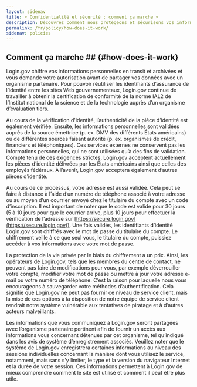 ```yaml
---
layout: sidenav
title: « Confidentialité et sécurité : comment ça marche »
description: Découvrez comment nous protégeons et sécurisons vos informations personnelles.
permalink: /fr/policy/how-does-it-work/
sidenav: policies
---
```

## Comment ça marche ## {#how-does-it-work}

Login.gov chiffre vos informations personnelles en transit et archivées et vous demande votre autorisation avant de partager vos données avec un organisme partenaire. Pour pouvoir réutiliser les identifiants d’assurance de l’identité entre les sites Web gouvernementaux, Login.gov continue de travailler à obtenir la certification de conformité de la norme IAL2 de l’Institut national de la science et de la technologie auprès d’un organisme d’évaluation tiers.

Au cours de la vérification d'identité, l’authenticité de la pièce d’identité est également vérifiée. Ensuite, les informations personnelles sont validées auprès de la source émettrice (p. ex. DMV des différents États américains) ou de différentes sources faisant autorité (p. ex. organismes de crédit, financiers et téléphoniques). Ces services externes ne conservent pas les informations personnelles, qui ne sont utilisées qu’à des fins de validation. Compte tenu de ces exigences strictes, Login.gov acceptent actuellement les pièces d’identité délivrées par les États américains ainsi que celles des employés fédéraux. À l’avenir, Login.gov acceptera également d’autres pièces d’identité.

Au cours de ce processus, votre adresse est aussi validée. Cela peut se faire à distance à l’aide d’un numéro de téléphone associé à votre adresse ou au moyen d’un courrier envoyé chez le titulaire du compte avec un code d’inscription. Il est important de noter que le code est valide pour 30 jours (5 à 10 jours pour que le courrier arrive, plus 10 jours pour effectuer la vérification de l’adresse sur [https://secure.login.gov](https://secure.login.gov)). Une fois validés, les identifiants d’identité Login.gov sont chiffrés avec le mot de passe du titulaire du compte. Le chiffrement veille à ce que seul vous, le titulaire du compte, puissiez accéder à vos informations avec votre mot de passe.

La protection de la vie privée par le biais du chiffrement a un prix. Ainsi, les opérateurs de Login.gov, tels que les membres du centre de contact, ne peuvent pas faire de modifications pour vous, par exemple déverrouiller votre compte, modifier votre mot de passe ou mettre à jour votre adresse e-mail ou votre numéro de téléphone. C’est la raison pour laquelle nous vous encourageons à sauvegarder votre méthodes d’authentification. Cela signifie que Login.gov ne peut pas fournir ce niveau de service client, mais la mise de ces options à la disposition de notre équipe de service client rendrait notre système vulnérable aux tentatives de piratage et à d’autres acteurs malveillants.

Les informations que vous communiquez à Login.gov seront partagées avec l’organisme partenaire pertinent afin de fournir un accès aux informations vous concernant détenues par cet organisme, tel qu’indiqué dans les avis de système d’enregistrement associés. Veuillez noter que le système de Login.gov enregistrera certaines informations au niveau des sessions individuelles concernant la manière dont vous utilisez le service, notamment, mais sans s’y limiter, le type et la version du navigateur Internet et la durée de votre session. Ces informations permettent à Login.gov de mieux comprendre comment le site est utilisé et comment il peut être plus utile.